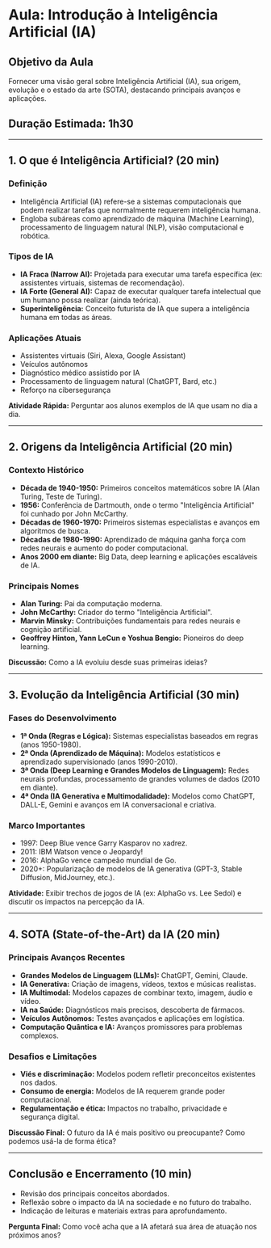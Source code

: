 # Aula: Introdução à Inteligência Artificial (IA)

## Objetivo da Aula
Fornecer uma visão geral sobre Inteligência Artificial (IA), sua origem, evolução e o estado da arte (SOTA), destacando principais avanços e aplicações.

## Duração Estimada: 1h30

---

## 1. O que é Inteligência Artificial? (20 min)

### Definição
- Inteligência Artificial (IA) refere-se a sistemas computacionais que podem realizar tarefas que normalmente requerem inteligência humana.
- Engloba subáreas como aprendizado de máquina (Machine Learning), processamento de linguagem natural (NLP), visão computacional e robótica.

### Tipos de IA
- **IA Fraca (Narrow AI):** Projetada para executar uma tarefa específica (ex: assistentes virtuais, sistemas de recomendação).
- **IA Forte (General AI):** Capaz de executar qualquer tarefa intelectual que um humano possa realizar (ainda teórica).
- **Superinteligência:** Conceito futurista de IA que supera a inteligência humana em todas as áreas.

### Aplicações Atuais
- Assistentes virtuais (Siri, Alexa, Google Assistant)
- Veículos autônomos
- Diagnóstico médico assistido por IA
- Processamento de linguagem natural (ChatGPT, Bard, etc.)
- Reforço na cibersegurança

**Atividade Rápida:** Perguntar aos alunos exemplos de IA que usam no dia a dia.

---

## 2. Origens da Inteligência Artificial (20 min)

### Contexto Histórico
- **Década de 1940-1950:** Primeiros conceitos matemáticos sobre IA (Alan Turing, Teste de Turing).
- **1956:** Conferência de Dartmouth, onde o termo "Inteligência Artificial" foi cunhado por John McCarthy.
- **Décadas de 1960-1970:** Primeiros sistemas especialistas e avanços em algoritmos de busca.
- **Décadas de 1980-1990:** Aprendizado de máquina ganha força com redes neurais e aumento do poder computacional.
- **Anos 2000 em diante:** Big Data, deep learning e aplicações escaláveis de IA.

### Principais Nomes
- **Alan Turing:** Pai da computação moderna.
- **John McCarthy:** Criador do termo "Inteligência Artificial".
- **Marvin Minsky:** Contribuições fundamentais para redes neurais e cognição artificial.
- **Geoffrey Hinton, Yann LeCun e Yoshua Bengio:** Pioneiros do deep learning.

**Discussão:** Como a IA evoluiu desde suas primeiras ideias?

---

## 3. Evolução da Inteligência Artificial (30 min)

### Fases do Desenvolvimento
- **1ª Onda (Regras e Lógica):** Sistemas especialistas baseados em regras (anos 1950-1980).
- **2ª Onda (Aprendizado de Máquina):** Modelos estatísticos e aprendizado supervisionado (anos 1990-2010).
- **3ª Onda (Deep Learning e Grandes Modelos de Linguagem):** Redes neurais profundas, processamento de grandes volumes de dados (2010 em diante).
- **4ª Onda (IA Generativa e Multimodalidade):** Modelos como ChatGPT, DALL-E, Gemini e avanços em IA conversacional e criativa.

### Marco Importantes
- 1997: Deep Blue vence Garry Kasparov no xadrez.
- 2011: IBM Watson vence o Jeopardy!
- 2016: AlphaGo vence campeão mundial de Go.
- 2020+: Popularização de modelos de IA generativa (GPT-3, Stable Diffusion, MidJourney, etc.).

**Atividade:** Exibir trechos de jogos de IA (ex: AlphaGo vs. Lee Sedol) e discutir os impactos na percepção da IA.

---

## 4. SOTA (State-of-the-Art) da IA (20 min)

### Principais Avanços Recentes
- **Grandes Modelos de Linguagem (LLMs):** ChatGPT, Gemini, Claude.
- **IA Generativa:** Criação de imagens, vídeos, textos e músicas realistas.
- **IA Multimodal:** Modelos capazes de combinar texto, imagem, áudio e vídeo.
- **IA na Saúde:** Diagnósticos mais precisos, descoberta de fármacos.
- **Veículos Autônomos:** Testes avançados e aplicações em logística.
- **Computação Quântica e IA:** Avanços promissores para problemas complexos.

### Desafios e Limitações
- **Viés e discriminação:** Modelos podem refletir preconceitos existentes nos dados.
- **Consumo de energia:** Modelos de IA requerem grande poder computacional.
- **Regulamentação e ética:** Impactos no trabalho, privacidade e segurança digital.

**Discussão Final:** O futuro da IA é mais positivo ou preocupante? Como podemos usá-la de forma ética?

---

## Conclusão e Encerramento (10 min)
- Revisão dos principais conceitos abordados.
- Reflexão sobre o impacto da IA na sociedade e no futuro do trabalho.
- Indicação de leituras e materiais extras para aprofundamento.

**Pergunta Final:** Como você acha que a IA afetará sua área de atuação nos próximos anos?

